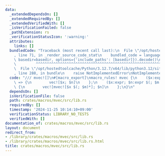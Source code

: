 ```yaml
---
data:
  _extendedDependsOn: []
  _extendedRequiredBy: []
  _extendedVerifiedWith: []
  _isVerificationFailed: false
  _pathExtension: rs
  _verificationStatusIcon: ':warning:'
  attributes:
    links: []
  bundledCode: "Traceback (most recent call last):\n  File \"/opt/hostedtoolcache/Python/3.12.7/x64/lib/python3.12/site-packages/onlinejudge_verify/documentation/build.py\"\
    , line 71, in _render_source_code_stat\n    bundled_code = language.bundle(stat.path,\
    \ basedir=basedir, options={'include_paths': [basedir]}).decode()\n          \
    \         ^^^^^^^^^^^^^^^^^^^^^^^^^^^^^^^^^^^^^^^^^^^^^^^^^^^^^^^^^^^^^^^^^^^^^^^^^^^^^^^^^\n\
    \  File \"/opt/hostedtoolcache/Python/3.12.7/x64/lib/python3.12/site-packages/onlinejudge_verify/languages/rust.py\"\
    , line 288, in bundle\n    raise NotImplementedError\nNotImplementedError\n"
  code: "/// mvec![]\n#[macro_export]\nmacro_rules! mvec {\n    ($x:expr; $n:expr)\
    \ => {\n        vec![$x; $n]\n    };\n    ($x:expr; $n:expr $(; $m:expr)+) =>\
    \ {\n        vec![mvec![$x $(; $m)*]; $n]\n    };\n}\n"
  dependsOn: []
  isVerificationFile: false
  path: crates/macros/mvec/src/lib.rs
  requiredBy: []
  timestamp: '2024-11-25 10:14:10+09:00'
  verificationStatus: LIBRARY_NO_TESTS
  verifiedWith: []
documentation_of: crates/macros/mvec/src/lib.rs
layout: document
redirect_from:
- /library/crates/macros/mvec/src/lib.rs
- /library/crates/macros/mvec/src/lib.rs.html
title: crates/macros/mvec/src/lib.rs
---
```


